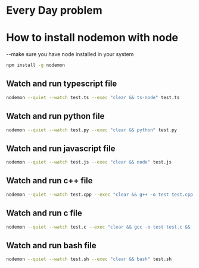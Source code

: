 # Every Day problem


# How to install nodemon with node
--make sure you have node installed in your system
```bash
npm install -g nodemon
```


## Watch and run typescript file
```bash
nodemon --quiet --watch test.ts --exec "clear && ts-node" test.ts
```

## Watch and run python file
```bash
nodemon --quiet --watch test.py --exec "clear && python" test.py
```

## Watch and run javascript file
```bash
nodemon --quiet --watch test.js --exec "clear && node" test.js
```

## Watch and run c++ file
```bash
nodemon --quiet --watch test.cpp --exec "clear && g++ -o test test.cpp && ./test"
```

## Watch and run c file
```bash
nodemon --quiet --watch test.c --exec "clear && gcc -o test test.c && ./test"
```

## Watch and run bash file
```bash
nodemon --quiet --watch test.sh --exec "clear && bash" test.sh
```